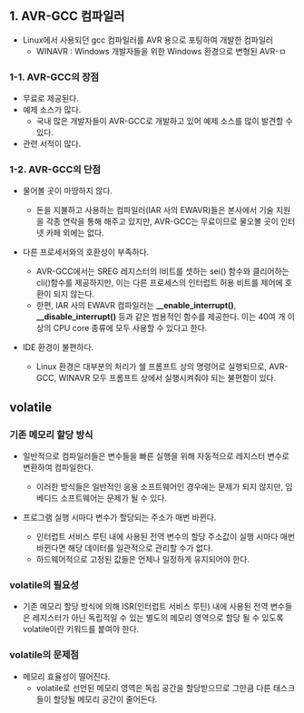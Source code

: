 ##  1. AVR-GCC 컴파일러
* Linux에서 사용되던 gcc 컴파일러를 AVR 용으로 포팅하여 개발한 컴파일러
    * WINAVR : Windows 개발자들을 위한 Windows 환경으로 변형된 AVR-ㅁ

### 1-1. AVR-GCC의 장점
* 무료로 제공된다.
* 예제 소스가 많다.
    * 국내 많은 개발자들이 AVR-GCC로 개발하고 있어 예제 소스를 많이 발견할 수 있다.
* 관련 서적이 많다.

### 1-2. AVR-GCC의 단점
* 물어볼 곳이 마땅하지 않다.
    * 돈을 지불하고 사용하는 컴파일러(IAR 사의 EWAVR)들은 본사에서 기술 지원을 각종 연락을 통해 해주고 있지만, AVR-GCC는 무료이므로 물오볼 곳이 인터넷 카페 외에는 없다.  


* 다른 프로세서와의 호환성이 부족하다.
    * AVR-GCC에서는 SREG 레지스터의 I비트를 셋하는 sei() 함수와 클리어하는 cli()함수를 제공하지만, 이는 다른 프로세스의 인터럽트 허용 비트를 제어에 호환이 되지 않는다.
    * 한편, IAR 사의 EWAVR 컴파일러는 **__enable_interrupt()**, **__disable_interrupt()** 등과 같은 범용적인 함수를 제공한다. 이는 40여 개 이상의 CPU core 종류에 모두 사용할 수 있다고 한다.


* IDE 환경이 불편하다.
    * Linux 환경은 대부분의 처리가 쉘 프롬프트 상의 명령어로 실행되므로, AVR-GCC, WINAVR 모두 프롬프트 상에서 실행시켜줘야 되는 불편함이 있다.


## volatile
### 기존 메모리 할당 방식
* 일반적으로 컴파일러들은 변수들을 빠른 실행을 위해 자동적으로 레지스터 변수로 변환하여 컴파일한다.
    * 이러한 방식들은 일반적인 응용 소프트웨어인 경우에는 문제가 되지 않지만, 임베디드 소프트웨어는 문제가 될 수 있다.


* 프로그램 실행 시마다 변수가 할당되는 주소가 매번 바뀐다.
    * 인터럽트 서비스 루틴 내에 사용된 전역 변수의 할당 주소값이 실행 시마다 매번 바뀐다면 해당 데이터를 일관적으로 관리할 수가 없다.  
    * 하드웨어적으로 고정된 값들은 언제나 일정하게 유지되어야 한다.

### volatile의 필요성
* 기존 메모리 할당 방식에 의해 ISR(인터럽트 서비스 루틴) 내에 사용된 전역 변수들은 레지스터가 아닌 독립적일 수 있는 별도의 메모리 영역으로 할당 될 수 있도록 volatile이란 키워드를 붙여야 한다.

### volatile의 문제점
* 메모리 효율성이 떨어진다.
    * volatile로 선언된 메모리 영역은 독립 공간을 할당받으므로 그만큼 다른 태스크들이 할당될 메모리 공간이 줄어든다.
